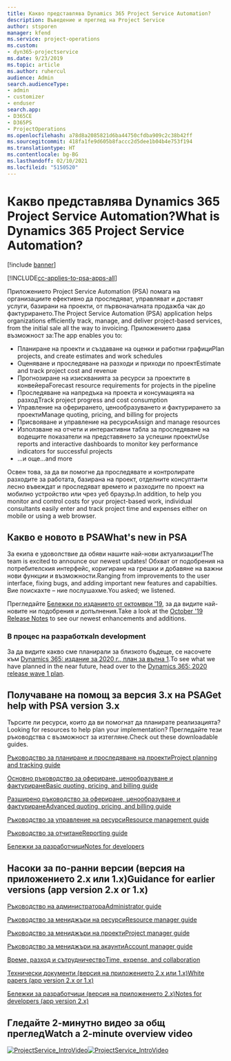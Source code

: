 ```yaml
---
title: Какво представлява Dynamics 365 Project Service Automation?
description: Въведение и преглед на Project Service
author: stsporen
manager: kfend
ms.service: project-operations
ms.custom:
- dyn365-projectservice
ms.date: 9/23/2019
ms.topic: article
ms.author: ruhercul
audience: Admin
search.audienceType:
- admin
- customizer
- enduser
search.app:
- D365CE
- D365PS
- ProjectOperations
ms.openlocfilehash: a78d8a2085821d6ba44750cfdba909c2c38b42ff
ms.sourcegitcommit: 418fa1fe9d605b8faccc2d5dee1b04b4e753f194
ms.translationtype: HT
ms.contentlocale: bg-BG
ms.lasthandoff: 02/10/2021
ms.locfileid: "5150520"
---
```

# <a name="what-is-dynamics-365-project-service-automation"></a><span data-ttu-id="06a1c-103">Какво представлява Dynamics 365 Project Service Automation?</span><span class="sxs-lookup"><span data-stu-id="06a1c-103">What is Dynamics 365 Project Service Automation?</span></span>

[!include [banner](../includes/psa-now-project-operations.md)]

[!INCLUDE[cc-applies-to-psa-apps-all](../includes/cc-applies-to-psa-apps-all.md)]

<span data-ttu-id="06a1c-104">Приложението Project Service Automation (PSA) помага на организациите ефективно да проследяват, управляват и доставят услуги, базирани на проекти, от първоначалната продажба чак до фактурирането.</span><span class="sxs-lookup"><span data-stu-id="06a1c-104">The Project Service Automation (PSA) application helps organizations efficiently track, manage, and deliver project-based services, from the initial sale all the way to invoicing.</span></span> <span data-ttu-id="06a1c-105">Приложението дава възможност за:</span><span class="sxs-lookup"><span data-stu-id="06a1c-105">The app enables you to:</span></span>

- <span data-ttu-id="06a1c-106">Планиране на проекти и създаване на оценки и работни графици</span><span class="sxs-lookup"><span data-stu-id="06a1c-106">Plan projects, and create estimates and work schedules</span></span>
- <span data-ttu-id="06a1c-107">Оценяване и проследяване на разходи и приходи по проект</span><span class="sxs-lookup"><span data-stu-id="06a1c-107">Estimate and track project cost and revenue</span></span>
- <span data-ttu-id="06a1c-108">Прогнозиране на изискванията за ресурси за проектите в конвейера</span><span class="sxs-lookup"><span data-stu-id="06a1c-108">Forecast resource requirements for projects in the pipeline</span></span>
- <span data-ttu-id="06a1c-109">Проследяване на напредъка на проекта и консумацията на разход</span><span class="sxs-lookup"><span data-stu-id="06a1c-109">Track project progress and cost consumption</span></span>
- <span data-ttu-id="06a1c-110">Управление на оферирането, ценообразуването и фактурирането за проекти</span><span class="sxs-lookup"><span data-stu-id="06a1c-110">Manage quoting, pricing, and billing for projects</span></span>
- <span data-ttu-id="06a1c-111">Присвояване и управление на ресурси</span><span class="sxs-lookup"><span data-stu-id="06a1c-111">Assign and manage resources</span></span>
- <span data-ttu-id="06a1c-112">Използване на отчети и интерактивни табла за проследяване на водещите показатели на представянето за успешни проекти</span><span class="sxs-lookup"><span data-stu-id="06a1c-112">Use reports and interactive dashboards to monitor key performance indicators for successful projects</span></span>
- <span data-ttu-id="06a1c-113">…и още</span><span class="sxs-lookup"><span data-stu-id="06a1c-113">...and more</span></span>

<span data-ttu-id="06a1c-114">Освен това, за да ви помогне да проследявате и контролирате разходите за работата, базирана на проект, отделните консултанти лесно въвеждат и проследяват времето и разходите по проект на мобилно устройство или чрез уеб браузър.</span><span class="sxs-lookup"><span data-stu-id="06a1c-114">In addition, to help you monitor and control costs for your project-based work, individual consultants easily enter and track project time and expenses either on mobile or using a web browser.</span></span>

## <a name="whats-new-in-psa"></a><span data-ttu-id="06a1c-115">Какво е новото в PSA</span><span class="sxs-lookup"><span data-stu-id="06a1c-115">What's new in PSA</span></span>
<span data-ttu-id="06a1c-116">За екипа е удоволствие да обяви нашите най-нови актуализации!</span><span class="sxs-lookup"><span data-stu-id="06a1c-116">The team is excited to announce our newest updates!</span></span> <span data-ttu-id="06a1c-117">Обхват от подобрения на потребителския интерфейс, коригиране на грешки и добавяне на важни нови функции и възможности.</span><span class="sxs-lookup"><span data-stu-id="06a1c-117">Ranging from improvements to the user interface, fixing bugs, and adding important new features and capabilties.</span></span> <span data-ttu-id="06a1c-118">Вие поискахте – ние послушахме.</span><span class="sxs-lookup"><span data-stu-id="06a1c-118">You asked; we listened.</span></span>

<span data-ttu-id="06a1c-119">Прегледайте [Бележки по изданието от октомври '19](https://docs.microsoft.com/dynamics365-release-plan/2019wave2/index), за да видите най-новите ни подобрения и допълнения.</span><span class="sxs-lookup"><span data-stu-id="06a1c-119">Take a look at the [October '19 Release Notes](https://docs.microsoft.com/dynamics365-release-plan/2019wave2/index) to see our newest enhancements and additions.</span></span>

### <a name="in-development"></a><span data-ttu-id="06a1c-120">В процес на разработка</span><span class="sxs-lookup"><span data-stu-id="06a1c-120">In development</span></span>
<span data-ttu-id="06a1c-121">За да видите какво сме планирали за близкото бъдеще, се насочете към [Dynamics 365: издание за 2020 г., план за вълна 1](https://docs.microsoft.com/dynamics365-release-plan/2020wave1/index).</span><span class="sxs-lookup"><span data-stu-id="06a1c-121">To see what we have planned in the near future, head over to the [Dynamics 365: 2020 release wave 1 plan](https://docs.microsoft.com/dynamics365-release-plan/2020wave1/index).</span></span>

## <a name="get-help-with-psa-version-3x"></a><span data-ttu-id="06a1c-122">Получаване на помощ за версия 3.x на PSA</span><span class="sxs-lookup"><span data-stu-id="06a1c-122">Get help with PSA version 3.x</span></span>
<span data-ttu-id="06a1c-123">Търсите ли ресурси, които да ви помогнат да планирате реализацията?</span><span class="sxs-lookup"><span data-stu-id="06a1c-123">Looking for resources to help plan your implementation?</span></span> <span data-ttu-id="06a1c-124">Прегледайте тези ръководства с възможност за изтегляне.</span><span class="sxs-lookup"><span data-stu-id="06a1c-124">Check out these downloadable guides.</span></span>

 [<span data-ttu-id="06a1c-125">Ръководство за планиране и проследяване на проекти</span><span class="sxs-lookup"><span data-stu-id="06a1c-125">Project planning and tracking guide</span></span>](../psa/implementation-guides/project-planning-tracking.md)

 [<span data-ttu-id="06a1c-126">Основно ръководство за офериране, ценообразуване и фактуриране</span><span class="sxs-lookup"><span data-stu-id="06a1c-126">Basic quoting, pricing, and billing guide</span></span>](../psa/implementation-guides/begin-quoting-pricing-billing.md)

 [<span data-ttu-id="06a1c-127">Разширено ръководство за офериране, ценообразуване и фактуриране</span><span class="sxs-lookup"><span data-stu-id="06a1c-127">Advanced quoting, pricing, and billing guide</span></span>](../psa/implementation-guides/adv-quoting-pricing-billing.md)

 [<span data-ttu-id="06a1c-128">Ръководство за управление на ресурси</span><span class="sxs-lookup"><span data-stu-id="06a1c-128">Resource management guide</span></span>](../psa/implementation-guides/resource-management-guide.md)

 [<span data-ttu-id="06a1c-129">Ръководство за отчитане</span><span class="sxs-lookup"><span data-stu-id="06a1c-129">Reporting guide</span></span>](../psa/implementation-guides/reporting-guide.md)

 [<span data-ttu-id="06a1c-130">Бележки за разработчици</span><span class="sxs-lookup"><span data-stu-id="06a1c-130">Notes for developers</span></span>](../psa/developer-guides/overview-dev-notes-v3.x.md)

## <a name="guidance-for-earlier-versions-app-version-2x-or-1x"></a><span data-ttu-id="06a1c-131">Насоки за по-ранни версии (версия на приложението 2.x или 1.x)</span><span class="sxs-lookup"><span data-stu-id="06a1c-131">Guidance for earlier versions (app version 2.x or 1.x)</span></span>
 [<span data-ttu-id="06a1c-132">Ръководство на администратора</span><span class="sxs-lookup"><span data-stu-id="06a1c-132">Administrator guide</span></span>](../psa/admin-guide.md)

 [<span data-ttu-id="06a1c-133">Ръководство за мениджъри на ресурси</span><span class="sxs-lookup"><span data-stu-id="06a1c-133">Resource manager guide</span></span>](../psa/resource-manager-guide.md)

 [<span data-ttu-id="06a1c-134">Ръководство за мениджъри на проекти</span><span class="sxs-lookup"><span data-stu-id="06a1c-134">Project manager guide</span></span>](../psa/project-manager-guide.md)

 [<span data-ttu-id="06a1c-135">Ръководство за мениджъри на акаунти</span><span class="sxs-lookup"><span data-stu-id="06a1c-135">Account manager guide</span></span>](../psa/account-manager-guide.md)

 [<span data-ttu-id="06a1c-136">Време, разход и сътрудничество</span><span class="sxs-lookup"><span data-stu-id="06a1c-136">Time, expense, and collaboration</span></span>](../psa/time-expense-collaboration-guide.md)

 [<span data-ttu-id="06a1c-137">Технически документи (версия на приложението 2.x или 1.x)</span><span class="sxs-lookup"><span data-stu-id="06a1c-137">White papers (app version 2.x or 1.x)</span></span>](../psa/white-papers.md)

 [<span data-ttu-id="06a1c-138">Бележки за разработчици (версия на приложението 2.x)</span><span class="sxs-lookup"><span data-stu-id="06a1c-138">Notes for developers (app version 2.x)</span></span>](../psa/developer-guides/add-custom-qoi-forms-v2.x.md)

 ## <a name="watch-a-2-minute-overview-video"></a><span data-ttu-id="06a1c-139">Гледайте 2-минутно видео за общ преглед</span><span class="sxs-lookup"><span data-stu-id="06a1c-139">Watch a 2-minute overview video</span></span>
 <a name="heroArea"></a> <span data-ttu-id="06a1c-140">[![ProjectService_IntroVideo](../psa/media/project-service-intro-video.png "ProjectService_IntroVideo")](https://go.microsoft.com/fwlink/p/?LinkId=799457)</span><span class="sxs-lookup"><span data-stu-id="06a1c-140">[![ProjectService_IntroVideo](../psa/media/project-service-intro-video.png "ProjectService_IntroVideo")](https://go.microsoft.com/fwlink/p/?LinkId=799457)</span></span>


